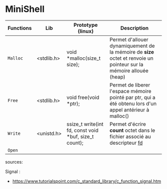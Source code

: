 # MiniShell

| Functions | Lib | Prototype (linux) | Description |
| --- | --- | --- | --- |
| `Malloc` | <stdlib.h> | void *malloc(size_t size); | Permet d'allouer dynamiquement de la mémoire de **size** octet et renvoie un pointeur sur la mémoire allouée (heap) |
| `Free` | <stdlib.h> | void free(void *ptr);      | Permet de liberer l'espace mémoire pointé par ptr, qui a été obtenu lors d'un appel antérieur à malloc() |
| `Write` | <unistd.h> |  ssize_t write(int fd, const void *buf, size_t count); | Permet d'écrire  **count** octet dans le fichier associé au descripteur [fd](https://en.wikipedia.org/wiki/File_descriptor) |
| `Open` |  

sources:

Signal :

- https://www.tutorialspoint.com/c_standard_library/c_function_signal.htm
